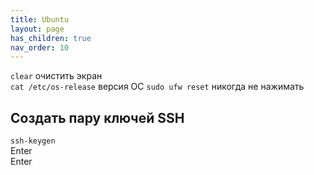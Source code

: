 ```yaml
---
title: Ubuntu
layout: page
has_children: true
nav_order: 10
---
```

`clear` очистить экран  
`cat /etc/os-release`  версия ОС
`sudo ufw reset` никогда не нажимать
## Создать пару ключей SSH
`ssh-keygen`  
Enter  
Enter  

